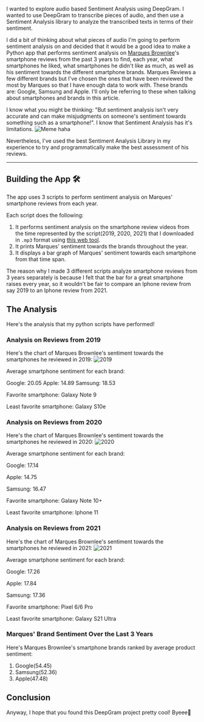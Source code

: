 I wanted to explore audio based Sentiment Analysis using DeepGram. I wanted to use DeepGram to transcribe pieces of audio, and then use a Sentiment Analysis library to analyze the transcribed texts in terms of their sentiment.

I did a bit of thinking about what pieces of audio I'm going to perform sentiment analysis on and decided that it would be a good idea to make a Python app that performs sentiment analysis on [Marques Brownlee](https://www.youtube.com/channel/UCBJycsmduvYEL83R_U4JriQ)'s 
smartphone reviews from the past 3 years to find, each year, what smartphones he liked, what smartphones he didn't like as much, as well as his sentiment towards the different smartphone brands.
Marques Reviews a few different brands but I've chosen the ones that have been reviewed the most by Marques so that I have enough data to work with. These brands are: Google, Samsung and Apple. I'll only be referring to these when talking about smartphones and brands in this article.

I know what you might be thinking: "But sentiment analysis isn't very accurate and can make misjudgments on someone's sentiment towards something such as a smartphone!". I know that Sentiment Analysis has it's limitations.
![Meme haha](https://dev-to-uploads.s3.amazonaws.com/uploads/articles/ru8zrdzhlwoqia8x6y1l.png)

Nevertheless, I've used the best Sentiment Analysis Library in my experience to try and programmatically make the best assessment of his reviews.

***************

## Building the App 🛠

The app uses 3 scripts to perform sentiment analysis on Marques' smartphone reviews from each year.

Each script does the following:
1. It performs sentiment analysis on the smartphone review videos from the time represented by the script(2019, 2020, 2021) that I downloaded in `.mp3` format using [this web tool](https://www.bestmp3converter.com/).
2. It prints Marques' sentiment towards the brands throughout the year.
3. It displays a bar graph of Marques' sentiment towards each smartphone from that time span.

The reason why I made 3 different scripts analyze smartphone reviews from 3 years separately is because I felt that the bar for a great smartphone raises every year, so it wouldn't be fair to compare an Iphone review from say 2019 to an Iphone review from 2021.

## The Analysis

Here's the analysis that my python scripts have performed!

### Analysis on Reviews from 2019

Here's the chart of Marques Brownlee's sentiment towards the smartphones he reviewed in 2019:
![2019](https://dev-to-uploads.s3.amazonaws.com/uploads/articles/qwaianv5nq4aejxadark.png)

Average smartphone sentiment for each brand:

Google: 20.05
Apple: 14.89
Samsung: 18.53


Favorite smartphone: Galaxy Note 9

Least favorite smartphone: Galaxy S10e


### Analysis on Reviews from 2020

Here's the chart of Marques Brownlee's sentiment towards the smartphones he reviewed in 2020:
![2020](https://dev-to-uploads.s3.amazonaws.com/uploads/articles/wmrbzgi8i89ztb38wh4s.png)

Average smartphone sentiment for each brand:

Google: 17.14

Apple: 14.75

Samsung: 16.47


Favorite smartphone: Galaxy Note 10+

Least favorite smartphone: Iphone 11


### Analysis on Reviews from 2021

Here's the chart of Marques Brownlee's sentiment towards the smartphones he reviewed in 2021:
![2021](https://dev-to-uploads.s3.amazonaws.com/uploads/articles/x2i7wfqulxt7uw3lct15.png)

Average smartphone sentiment for each brand:

Google: 17.26

Apple: 17.84

Samsung: 17.36


Favorite smartphone: Pixel 6/6 Pro

Least favorite smartphone: Galaxy S21 Ultra


### Marques' Brand Sentiment Over the Last 3 Years

Here's Marques Brownlee's smartphone brands ranked by average product sentiment:
1. Google(54.45)
2. Samsung(52.36)
3. Apple(47.48)

## Conclusion

Anyway, I hope that you found this DeepGram project pretty cool!
Byeee👋


